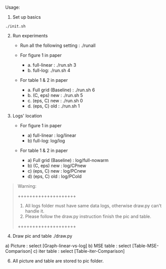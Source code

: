 Usage:

1. Set up basics

```shell
./init.sh
```

2. Run experiments
    * Run all the following setting : ./runall

    * For figure 1 in paper
        * a. full-linear : ./run.sh 3
        * b. full-log: ./run.sh 4

    * For table 1 & 2 in paper
        * a. Full grid (Baseline) : ./run.sh 6
        * b. (C, eps) new : ./run.sh 5
        * c. (eps, C) new : ./run.sh 0
        * d. (eps, C) old : ./run.sh 1


3. Logs' location

    * For figure 1 in paper
        * a) full-linear : log/linear
        * b) full-log: log/log

    * For table 1 & 2 in paper
        * a) Full grid (Baseline) : log/full-nowarm
        * b) (C, eps) new : log/CPnew
        * c) (eps, C) new : log/PCnew
        * d) (eps, C) old : log/PCold

>Warning:
>
>++++++++++++++++++++
>1. All logs folder must have same data logs, otherwise draw.py can't handle it.
>2. Please follow the draw.py instruction finish the pic and table.
>
>++++++++++++++++++++

4. Draw pic and table
./draw.py

a) Picture : select [Graph-linear-vs-log]
b) MSE table : select [Table-MSE-Comparison]
c) iter table : select [Table-iter-Comparison]

6. All picture and table are stored to pic folder.
